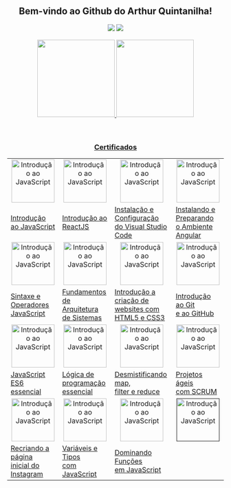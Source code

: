 <h2 align="center">Bem-vindo ao Github do Arthur Quintanilha!</h2>

<div align="center">
  <a href="https://www.linkedin.com/in/aquintanilhan/" target="_blank"><img src="https://img.shields.io/badge/LinkedIn-0077B5?style=for-the-badge&logo=linkedin&logoColor=white" target="_blank"></a> 
  <a href="https://portfolioarthur.netlify.app" target="_blank"><img src="https://img.shields.io/badge/-📂%20Portfólio-yellow?style=for-the-badge" target="_blank"></a> 
</div>

<br>

<div align="center">
  <a href="https://github.com/arthurqui">
  <img height="180em" src="https://github-readme-stats.vercel.app/api?username=arthurqui&show_icons=true&title_color=58A6FF&icon_color=1F6FEB&text_color=DAE9F2&bg_color=0D1117&hide_border=true&include_all_commits=true&count_private=true">
  <img height="180em" src="https://github-readme-stats.vercel.app/api/top-langs/?username=arthurqui&layout=compact&langs_count=6&title_color=58A6FF&icon_color=1F6FEB&text_color=DAE9F2&bg_color=0D1117&hide_border=true">
</div>
<br><br>

<h3 align="center">Certificados</h3>

<div> 

  <table align="center" >
  <tr>
    <td align="center" ><a href="https://www.dio.me/certificate/80DC8CB0/share" target="_blank"><img src="https://hermes.digitalinnovation.one/courses/badge/81d76cda-c615-41d7-84c4-c0437c7b545a.png" alt="Introdução ao JavaScript" height="100"></a></td>
    <td align="center" ><a href="https://www.dio.me/certificate/D37D6A66/share" target="_blank"><img src="https://hermes.digitalinnovation.one/courses/badge/47fb3627-20f0-4f92-a709-3e42cbe5cb36.png" alt="Introdução ao JavaScript" height="100"></td>
    <td align="center" ><a href="https://www.dio.me/certificate/3DFF0243/share" target="_blank"><img src="https://hermes.digitalinnovation.one/courses/badge/2408fc63-c480-4630-8b40-014fe16cbe42.png" alt="Introdução ao JavaScript" height="100"></td>
    <td align="center" ><a href="https://www.dio.me/certificate/A0126FE5/share" target="_blank"><img src="https://hermes.digitalinnovation.one/courses/badge/a40dfe0f-d4fe-455f-9a69-9c7904237ec4.png" alt="Introdução ao JavaScript" height="100"></td>
  </tr>
  <tr>
    <td><a href="https://www.dio.me/certificate/80DC8CB0/share" target="_blank">Introdução ao JavaScript</a></td>
    <td><a href="https://www.dio.me/certificate/D37D6A66/share" target="_blank">Introdução ao ReactJS</a></td>
    <td><a href="https://www.dio.me/certificate/3DFF0243/share" target="_blank">Instalação e Configuração<br>do Visual Studio Code</a></td>
    <td><a href="https://www.dio.me/certificate/A0126FE5/share" target="_blank">Instalando e Preparando<br>o Ambiente Angular</a></td>
  </tr>
  <tr>
    <td align="center" ><a href="https://www.dio.me/certificate/4AE86B11/share" target="_blank"><img src="https://hermes.digitalinnovation.one/courses/badge/22efbe24-6719-4210-a850-935468e140d4.png" alt="Introdução ao JavaScript" height="100"></a></td>
    <td align="center" ><a href="https://drive.google.com/file/d/1AO6JLXx7VJGJ2H134BxoukvuCi7GPCS5/view?usp=sharing" target="_blank"><img src="https://imgur.com/4MVWCJx.png" alt="Introdução ao JavaScript" height="100"></td>
    <td align="center" ><a href="https://drive.google.com/file/d/1_hLCuTguTaTqW6NEqqXp7WEAAyv47gbo/view?usp=sharing" target="_blank"><img src="https://imgur.com/fYgfmG3.png" alt="Introdução ao JavaScript" height="100"></td>
    <td align="center" ><a href="https://drive.google.com/file/d/1_bim4liihHejraRyVxObKFTb30Rgq-Xe/view?usp=sharing" target="_blank"><img src="https://hermes.digitalinnovation.one/courses/badge/c1f33b18-497b-408b-885f-ee8db71d872b.png" alt="Introdução ao JavaScript" height="100"></td>
  </tr>
  <tr>
    <td><a href="https://www.dio.me/certificate/4AE86B11/share" target="_blank">Sintaxe e Operadores<br>JavaScript</a></td>
    <td><a href="https://drive.google.com/file/d/1AO6JLXx7VJGJ2H134BxoukvuCi7GPCS5/view?usp=sharing" target="_blank">Fundamentos de<br>Arquitetura de Sistemas</a></td>
    <td><a href="https://drive.google.com/file/d/1_hLCuTguTaTqW6NEqqXp7WEAAyv47gbo/view?usp=sharing" target="_blank">Introdução a criação de<br>websites com HTML5 e CSS3</a></td>
    <td><a href="https://drive.google.com/file/d/1_bim4liihHejraRyVxObKFTb30Rgq-Xe/view?usp=sharing" target="_blank">Introdução ao Git<br>e ao GitHub</a></td>
  </tr>
  
  <tr>
    <td align="center" ><a href="https://drive.google.com/file/d/1fjMEW0RBjUc9aV4bvENZJbKWloRKWGDi/view?usp=sharing" target="_blank"><img src="https://i.imgur.com/ldzNH4b.png" alt="Introdução ao JavaScript" height="100"></a></td>
    <td align="center" ><a href="https://drive.google.com/file/d/1TpzJ4wjgVcQO_SoZyTPvhwuvoghZ8mWv/view?usp=sharing" target="_blank"><img src="https://i.imgur.com/rdg3mtC.png" alt="Introdução ao JavaScript" height="100"></td>
    <td align="center" ><a href="https://drive.google.com/file/d/1RCw5B_P4qlJkhjxJVG5JHt0y8mk6lDpl/view?usp=sharing" target="_blank"><img src="https://hermes.digitalinnovation.one/courses/badge/398ce95f-49f3-4570-8d88-2b80fc6d3d51.png" alt="Introdução ao JavaScript" height="100"></td>
    <td align="center" ><a href="https://drive.google.com/file/d/1AFI0izCSZbwJI6SPSu7WLj63vgbZwCCT/view?usp=sharing" target="_blank"><img src="https://imgur.com/sw7UwQN.png" alt="Introdução ao JavaScript" height="100"></td>
  </tr>
  <tr>
    <td><a href="https://drive.google.com/file/d/1fjMEW0RBjUc9aV4bvENZJbKWloRKWGDi/view?usp=sharing" target="_blank">JavaScript ES6 essencial</a></td>
    <td><a href="https://drive.google.com/file/d/1TpzJ4wjgVcQO_SoZyTPvhwuvoghZ8mWv/view?usp=sharing" target="_blank">Lógica de programação<br>essencial</a></td>
    <td><a href="https://drive.google.com/file/d/1RCw5B_P4qlJkhjxJVG5JHt0y8mk6lDpl/view?usp=sharing" target="_blank">Desmistificando map,<br>filter e
reduce</a></td>
    <td><a href="https://drive.google.com/file/d/1AFI0izCSZbwJI6SPSu7WLj63vgbZwCCT/view?usp=sharing" target="_blank">Projetos ágeis<br>com SCRUM</a></td>
  </tr>
  
  <tr>
    <td align="center" ><a href="https://drive.google.com/file/d/13k-Np9cvxAjuiDhc8zxJXC7adVDk65fB/view?usp=sharing" target="_blank"><img src="https://imgur.com/oH886rK.png" alt="Introdução ao JavaScript" height="100"></a></td>
    <td align="center" ><a href="https://www.dio.me/certificate/E11BE5A3/share" target="_blank"><img src="https://hermes.digitalinnovation.one/courses/badge/881a50c9-351e-4cf0-86d4-3ca6ac4a7d22.png" alt="Introdução ao JavaScript" height="100"></td>
    <td align="center" ><a href="https://www.dio.me/certificate/7BFE5DF0/share" target="_blank"><img src="https://hermes.digitalinnovation.one/courses/badge/355ab077-57cd-4860-b385-7afaa497a77c.png" alt="Introdução ao JavaScript" height="100"></td>
    <td align="center" ><a href="" target="_blank"><img src="https://1.bp.blogspot.com/-U1F_Eu88SRI/WqxgIIe2CKI/AAAAAAAAuF8/1uZpIaYCgqEKR81xa8_namFjVY8jRMdrQCLcBGAs/s1600/Fundo%2Btransparente%2BPNG%2B%2Bfoto%2Binvisivel%2Bsem%2Bfundo.fw.png" alt="Introdução ao JavaScript" height="100"></td>
  </tr>
  <tr>
    <td><a href="https://drive.google.com/file/d/13k-Np9cvxAjuiDhc8zxJXC7adVDk65fB/view?usp=sharing" target="_blank">Recriando a página<br>inicial do
Instagram</a></td>
    <td><a href="https://www.dio.me/certificate/E11BE5A3/share" target="_blank"> Variáveis e Tipos<br>com JavaScript </a></td>
    <td><a href="https://www.dio.me/certificate/7BFE5DF0/share" target="_blank"> Dominando Funções<br>em JavaScript </a></td>
    <td><a href="" target="_blank"> </a></td>
  </tr>
  
  <!---TABELA EM BRANCO
  <tr>
    <td align="center" ><a href="" target="_blank"><img src="https://1.bp.blogspot.com/-U1F_Eu88SRI/WqxgIIe2CKI/AAAAAAAAuF8/1uZpIaYCgqEKR81xa8_namFjVY8jRMdrQCLcBGAs/s1600/Fundo%2Btransparente%2BPNG%2B%2Bfoto%2Binvisivel%2Bsem%2Bfundo.fw.png" alt="Introdução ao JavaScript" height="100"></td>
    <td align="center" ><a href="" target="_blank"><img src="https://1.bp.blogspot.com/-U1F_Eu88SRI/WqxgIIe2CKI/AAAAAAAAuF8/1uZpIaYCgqEKR81xa8_namFjVY8jRMdrQCLcBGAs/s1600/Fundo%2Btransparente%2BPNG%2B%2Bfoto%2Binvisivel%2Bsem%2Bfundo.fw.png" alt="Introdução ao JavaScript" height="100"></td>
    <td align="center" ><a href="" target="_blank"><img src="https://1.bp.blogspot.com/-U1F_Eu88SRI/WqxgIIe2CKI/AAAAAAAAuF8/1uZpIaYCgqEKR81xa8_namFjVY8jRMdrQCLcBGAs/s1600/Fundo%2Btransparente%2BPNG%2B%2Bfoto%2Binvisivel%2Bsem%2Bfundo.fw.png" alt="Introdução ao JavaScript" height="100"></td>
    <td align="center" ><a href="" target="_blank"><img src="https://1.bp.blogspot.com/-U1F_Eu88SRI/WqxgIIe2CKI/AAAAAAAAuF8/1uZpIaYCgqEKR81xa8_namFjVY8jRMdrQCLcBGAs/s1600/Fundo%2Btransparente%2BPNG%2B%2Bfoto%2Binvisivel%2Bsem%2Bfundo.fw.png" alt="Introdução ao JavaScript" height="100"></td>
  </tr>
  <tr>
    <td><a href="" target="_blank"> </a></td>
    <td><a href="" target="_blank"> </a></td>
    <td><a href="" target="_blank"> </a></td>
    <td><a href="" target="_blank"> </a></td>
  </tr>
  -->
  
</table>

  


  

</div>




